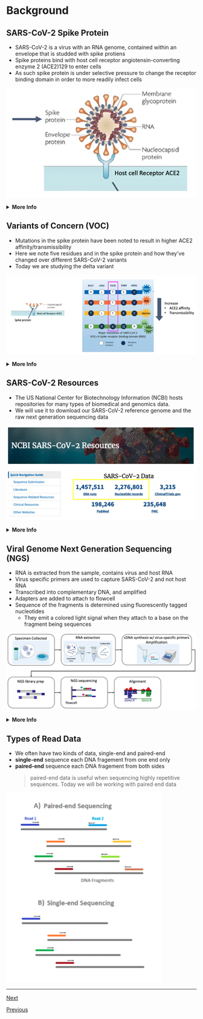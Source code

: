# Background

## SARS-CoV-2 Spike Protein

- SARS-CoV-2 is a virus with an RNA genome, contained within an envelope that is studded with spike protiens
- Spike proteins bind with host cell receptor angiotensin-converting enzyme 2 (ACE2)129 to enter cells
- As such spike protein is under selective pressure to change the receptor binding domain in order to more readily infect cells

![](../images/spike.png)

<details>
<summary><b>More Info</b></summary>
<br>
Severe acute respiratory syndrome-coronavirus (SARS-CoV) has an RNA genome, which encodes proteins necessary for it’s replication inside cells. The genome is contained in an envelope, which is studded with envelope and Spike proteins. It enters host cells when the receptor binding domain of the Spike protein binds to the host cell receptor angiotensin-converting enzyme 2 (ACE2)129, and the ACE2–virus complex enters the cell where downstream steps in the virus lifecycle take place. Viruses have a high mutation rate, and not surprisingly the Spike protein is under selective pressure to change the receptor binding domain in order to more readily infect cells.
</details>

## Variants of Concern (VOC)

- Mutations in the spike protein have been noted to result in higher ACE2 affinity/transmissibility
- Here we note five residues and in the spike protein and how they've changed over different SARS-CoV-2 variants
- Today we are studying the delta variant

![](../images/voc.png)

<details>
<summary><b>More Info</b></summary>
<br>
There are several varaints of the originally characterized SARS-CoV-2 sequence. They contain 5 major mutations with respect to the original sequence, shown here. For example take T478, which is spike protein residue number 478 which is threonine (T) in the original sequence, and changes to lysine (K) in the delta variant. These mutations in the spike proteins have been shown to result in higher ACE2 affinity, transmissibility among other phenotypes that make them an increased thread to public health. Today, we’ll study a delta variant sample and compare these positions to the originally characterized sequence using bioinformatics methods.
</details>

## SARS-CoV-2 Resources

- The US National Center for Biotechnology Information (NCBI) hosts repositories for many types of biomedical and genomics data. 
- We will use it to download our SARS-CoV-2 reference genome and the raw next generation sequencing data

![](../images/sars_resources.png)

<details>
<summary><b>More Info</b></summary>
<br>
The US National Center for Biotechnology Information hosts repositories for many types of biomedical and genomics data. Today we'll retrieve reference data from the nucleotide repository, which contains among other things sequence records for SARS-CoV-2 genomes as well as the Sequence Read Archive (SRA) where raw next generation sequencing data can be easily obtained for reanalysis.
</details>

## Viral Genome Next Generation Sequencing (NGS)

- RNA is extracted from the sample, contains virus and host RNA
- Virus specific primers are used to capture SARS-CoV-2 and not host RNA
- Transcribed into complementary DNA, and amplified
- Adapters are added to attach to flowcell
- Sequence of the fragments is determined using fluorescently tagged nucleotides 
  - They emit a colored light signal when they attach to a base on the fragment being sequences

![](../images/viral_ngs.png)

<details>
<summary><b>More Info</b></summary>
<br>
Let's take a moment ot go through the Viral NGS Workflow. Total RNA is extracted from the sample, this contains both virus and host RNA. At this point a decision is made about downstream protocol based on whether the virus is known. In the case we will study, the authors are interested in sequencing SARS-CoV-2 which has a known sequence, so they can design virus specific primers which will capture SARS-CoV2 and not the host RNA, and transcribe it into complementary DNA which can be prepped for sequencing. Importantly, the primers they design will limit what they capture, so they must design the primers to bind in regions that they expect are conserved between viral variants. An amplification procedure has to be performed, because the current NGS technologies require a high input DNA amount and the viral genome amount is several orders of magnitude lower. Then, the preparation for NGS sequencing begins. We start with viral cRNA fragments that can be sequenced the same as DNA on an NGS sequencer. Sequencing adapters are added (these are the blue rectangles) that will allow the cDNA fragments to attach to the sequencing flowcell. The sequence of the fragments is determined using fluorescently tagged nucleotides that emit a colored light signal when they attach to a base on the fragment being sequences. It is the optical signal that the instrument reads to determine which base in the sequence was read. 
</details>

## Types of Read Data

- We often have two kinds of data, single-end and paired-end
- **single-end** sequence each DNA fragement from one end only
- **paired-end** sequence each DNA fragement from both sides
  > paired-end data is useful when sequencing highly repetitive sequences. Today we will be working with paired end data

![](../images/single_paired.png)

_______________________________________________________________________________________________________________________________________________

[Next](lesson2.md)

[Previous](../README.md)
